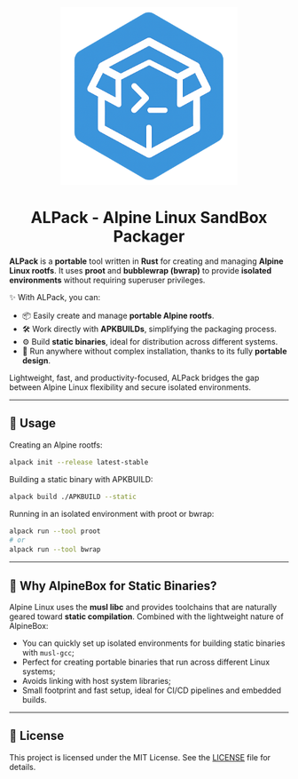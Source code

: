 <p align="center">
  <img src="logo.png" alt="ALPack" width="320"/>
</p>

<h1 align="center"><strong>ALPack - Alpine Linux SandBox Packager</strong></h1>

**ALPack** is a **portable** tool written in **Rust** for creating and
managing **Alpine Linux rootfs**. It uses **proot** and **bubblewrap (bwrap)**
to provide **isolated environments** without requiring superuser privileges.

✨ With ALPack, you can:

* 📦 Easily create and manage **portable Alpine rootfs**.
* 🛠️ Work directly with **APKBUILDs**, simplifying the packaging process.
* ⚙️ Build **static binaries**, ideal for distribution across different systems.
* 💼 Run anywhere without complex installation, thanks to its fully **portable design**.

Lightweight, fast, and productivity-focused, ALPack bridges the gap between Alpine
Linux flexibility and secure isolated environments.

---

## 🚀 Usage

Creating an Alpine rootfs:

```bash
alpack init --release latest-stable
```

Building a static binary with APKBUILD:

```bash
alpack build ./APKBUILD --static
```

Running in an isolated environment with proot or bwrap:

```bash
alpack run --tool proot
# or
alpack run --tool bwrap
```

---

## 🧪 Why AlpineBox for Static Binaries?

Alpine Linux uses the **musl libc** and provides toolchains that are
naturally geared toward **static compilation**. Combined with the
lightweight nature of AlpineBox:

* You can quickly set up isolated environments for building static binaries with `musl-gcc`;
* Perfect for creating portable binaries that run across different Linux systems;
* Avoids linking with host system libraries;
* Small footprint and fast setup, ideal for CI/CD pipelines and embedded builds.

---

## 📄 License

This project is licensed under the MIT License. See the [LICENSE](LICENSE) file for details.